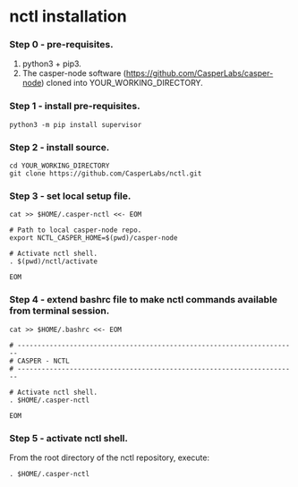 # nctl installation

### Step 0 - pre-requisites.

1. python3 + pip3.
2. The casper-node software (https://github.com/CasperLabs/casper-node) cloned into YOUR_WORKING_DIRECTORY.

### Step 1 - install pre-requisites.

```
python3 -m pip install supervisor
```

### Step 2 - install source.

```
cd YOUR_WORKING_DIRECTORY
git clone https://github.com/CasperLabs/nctl.git
```

### Step 3 - set local setup file.

```
cat >> $HOME/.casper-nctl <<- EOM

# Path to local casper-node repo.
export NCTL_CASPER_HOME=$(pwd)/casper-node

# Activate nctl shell.
. $(pwd)/nctl/activate

EOM
```

### Step 4 - extend bashrc file to make nctl commands available from terminal session.

```
cat >> $HOME/.bashrc <<- EOM

# ----------------------------------------------------------------------
# CASPER - NCTL
# ----------------------------------------------------------------------

# Activate nctl shell.
. $HOME/.casper-nctl

EOM
```

### Step 5 - activate nctl shell.
From the root directory of the nctl repository, execute:

```
. $HOME/.casper-nctl
```
